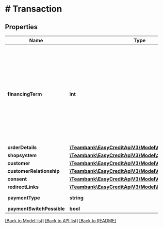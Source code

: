 # # Transaction

## Properties

Name | Type | Description | Notes
------------ | ------------- | ------------- | -------------
**financingTerm** | **int** | &#39; Duration in months, depending on individual shop conditions and order value (please check your ratenkauf widget). Will be set to default value if not available. &#39; | [optional]
**orderDetails** | [**\Teambank\EasyCreditApiV3\Model\OrderDetails**](OrderDetails.md) |  |
**shopsystem** | [**\Teambank\EasyCreditApiV3\Model\Shopsystem**](Shopsystem.md) |  | [optional]
**customer** | [**\Teambank\EasyCreditApiV3\Model\Customer**](Customer.md) |  | [optional]
**customerRelationship** | [**\Teambank\EasyCreditApiV3\Model\CustomerRelationship**](CustomerRelationship.md) |  | [optional]
**consent** | [**\Teambank\EasyCreditApiV3\Model\Consent**](Consent.md) |  | [optional]
**redirectLinks** | [**\Teambank\EasyCreditApiV3\Model\RedirectLinks**](RedirectLinks.md) |  | [optional]
**paymentType** | **string** | experimental | [optional] [default to 'INSTALLMENT_PAYMENT']
**paymentSwitchPossible** | **bool** |  | [optional]

[[Back to Model list]](../../README.md#models) [[Back to API list]](../../README.md#endpoints) [[Back to README]](../../README.md)
